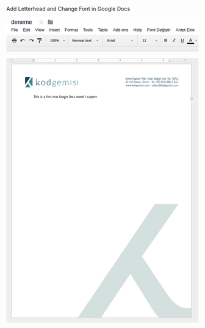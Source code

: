 Add Letterhead and Change Font in Google Docs

![screenshot](screenshot1.png)

![screenshot](screenshot2.png)
